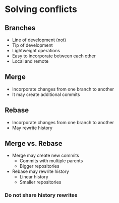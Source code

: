 # Solving conflicts



## Branches
* Line of development (not)
* Tip of development
* Lightweight operations
* Easy to incorporate between each other
* Local and remote


## Merge
* Incorporate changes from one branch to another
* It may create additional commits


## Rebase
* Incorporate changes from one branch to another
* May rewrite history


## Merge vs. Rebase
* Merge may create new commits
  * Commits with multiple parents
  * Bigger repositories
* Rebase may rewrite history
  * Linear history
  * Smaller repositories


### Do not share history rewrites

